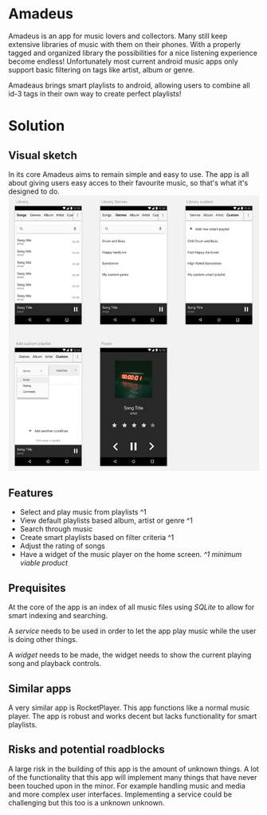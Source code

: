 # Amadeus
Amadeus is an app for music lovers and collectors. Many still keep extensive libraries of music with them on their phones.
With a properly tagged and organized library the possibilities for a nice listening experience become endless! Unfortunately most current android music apps only support basic filtering on tags like artist, album or genre.

Amadeaus brings smart playlists to android, allowing users to combine all id-3 tags in their own way to create perfect playlists!

# Solution

## Visual sketch
In its core Amadeus aims to remain simple and easy to use. The app is all about giving users easy acces to their favourite music, so that's what it's designed to do.
![Visual sketch](sketch.png "Visual sketch")

## Features
* Select and play music from playlists ^1
* View default playlists based album, artist or genre ^1
* Search through music
* Create smart playlists based on filter criteria ^1
* Adjust the rating of songs
* Have a widget of the music player on the home screen.
_^1 minimum viable product_

## Prequisites
At the core of the app is an index of all music files using *SQLite* to allow for smart indexing and searching.

A *service* needs to be used in order to let the app play music while the user is doing other things.

A *widget* needs to be made, the widget needs to show the current playing song and playback controls.

## Similar apps
A very similar app is RocketPlayer. This app functions like a normal music player. The app is robust and works decent but lacks functionality for smart playlists.

## Risks and potential roadblocks
A large risk in the building of this app is the amount of unknown things. A lot of the functionality that this app will implement many things that have never been touched upon in the minor. For example handling music and media and more complex user interfaces.
Implementing a service could be challenging but this too is a unknown unknown.
